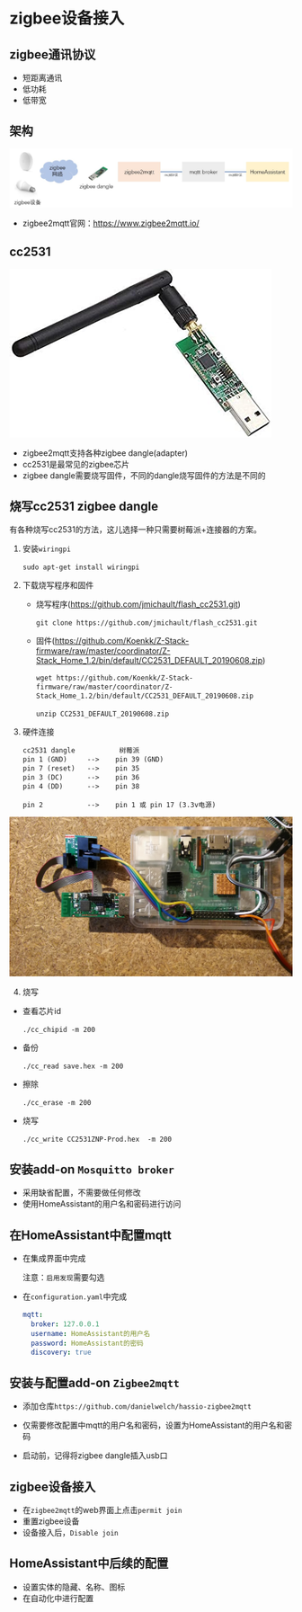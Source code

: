 
# zigbee设备接入

## zigbee通讯协议

- 短距离通讯
- 低功耗
- 低带宽

## 架构

![zigbee2mqtt](zigbee2mqtt.JPG)

- zigbee2mqtt官网：https://www.zigbee2mqtt.io/

## cc2531

![CC2531](cc2531.jpg)

- zigbee2mqtt支持各种zigbee dangle(adapter)
- cc2531是最常见的zigbee芯片
- zigbee dangle需要烧写固件，不同的dangle烧写固件的方法是不同的

## 烧写cc2531 zigbee dangle

有各种烧写cc2531的方法，这儿选择一种只需要树莓派+连接器的方案。

1. 安装`wiringpi`

    `sudo apt-get install wiringpi`

2. 下载烧写程序和固件

    - 烧写程序(https://github.com/jmichault/flash_cc2531.git)

        `git clone https://github.com/jmichault/flash_cc2531.git`

    - 固件(https://github.com/Koenkk/Z-Stack-firmware/raw/master/coordinator/Z-Stack_Home_1.2/bin/default/CC2531_DEFAULT_20190608.zip)

        ```
        wget https://github.com/Koenkk/Z-Stack-firmware/raw/master/coordinator/Z-Stack_Home_1.2/bin/default/CC2531_DEFAULT_20190608.zip

        unzip CC2531_DEFAULT_20190608.zip
        ```

3. 硬件连接

    ```
    cc2531 dangle           树莓派
    pin 1 (GND)     -->    pin 39 (GND)
    pin 7 (reset)   -->    pin 35
    pin 3 (DC)      -->    pin 36
    pin 4 (DD)      -->    pin 38

    pin 2           -->    pin 1 或 pin 17 (3.3v电源)
    ```

![Raspberry-CC2531](Raspberry-CC2531.jpg)

4. 烧写

- 查看芯片id

  `./cc_chipid -m 200`

- 备份

  `./cc_read save.hex -m 200`

- 擦除

  `./cc_erase -m 200`

- 烧写

  `./cc_write CC2531ZNP-Prod.hex  -m 200`

## 安装add-on `Mosquitto broker`

- 采用缺省配置，不需要做任何修改
- 使用HomeAssistant的用户名和密码进行访问

## 在HomeAssistant中配置mqtt

- 在集成界面中完成

  注意：`启用发现`需要勾选

- 在`configuration.yaml`中完成

    ```yaml
    mqtt:
      broker: 127.0.0.1
      username: HomeAssistant的用户名
      password: HomeAssistant的密码
      discovery: true
    ```

## 安装与配置add-on `Zigbee2mqtt`

- 添加仓库`https://github.com/danielwelch/hassio-zigbee2mqtt`

- 仅需要修改配置中mqtt的用户名和密码，设置为HomeAssistant的用户名和密码

- 启动前，记得将zigbee dangle插入usb口

## zigbee设备接入

- 在`zigbee2mqtt`的web界面上点击`permit join`
- 重置zigbee设备
- 设备接入后，`Disable join`

## HomeAssistant中后续的配置

- 设置实体的隐藏、名称、图标
- 在自动化中进行配置